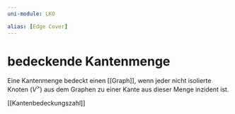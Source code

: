 ```yaml
---
uni-module: LKO

alias: [Edge Cover]
---
```


# bedeckende Kantenmenge

Eine Kantenmenge bedeckt einen [[Graph]], wenn jeder nicht isolierte Knoten ($V^>$) aus dem Graphen zu einer Kante aus dieser Menge inzident ist.

[[Kantenbedeckungszahl]]
